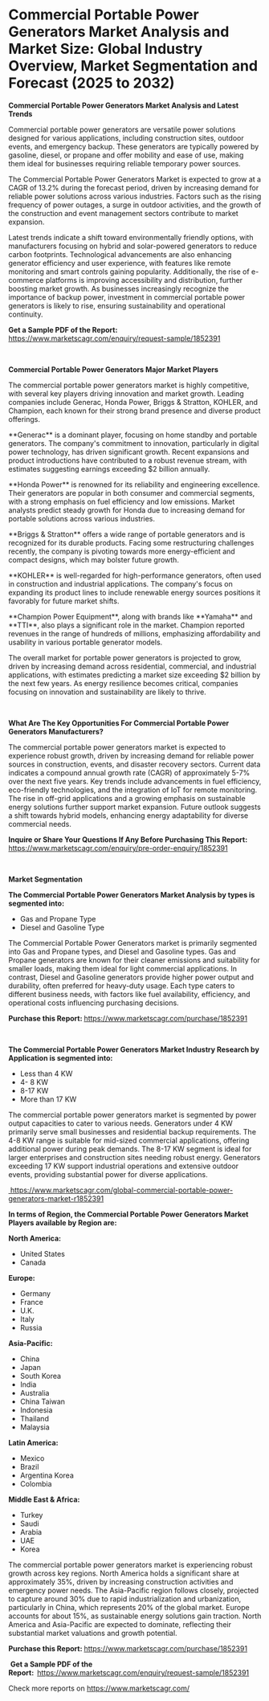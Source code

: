 <p><h1>Commercial Portable Power Generators Market Analysis and Market Size: Global Industry Overview, Market Segmentation and Forecast (2025 to 2032)</h1></p><p><strong>Commercial Portable Power Generators Market Analysis and Latest Trends</strong></p>
<p><p>Commercial portable power generators are versatile power solutions designed for various applications, including construction sites, outdoor events, and emergency backup. These generators are typically powered by gasoline, diesel, or propane and offer mobility and ease of use, making them ideal for businesses requiring reliable temporary power sources.</p><p>The Commercial Portable Power Generators Market is expected to grow at a CAGR of 13.2% during the forecast period, driven by increasing demand for reliable power solutions across various industries. Factors such as the rising frequency of power outages, a surge in outdoor activities, and the growth of the construction and event management sectors contribute to market expansion. </p><p>Latest trends indicate a shift toward environmentally friendly options, with manufacturers focusing on hybrid and solar-powered generators to reduce carbon footprints. Technological advancements are also enhancing generator efficiency and user experience, with features like remote monitoring and smart controls gaining popularity. Additionally, the rise of e-commerce platforms is improving accessibility and distribution, further boosting market growth. As businesses increasingly recognize the importance of backup power, investment in commercial portable power generators is likely to rise, ensuring sustainability and operational continuity.</p></p>
<p><strong>Get a Sample PDF of the Report:&nbsp;</strong> <a href="https://www.marketscagr.com/enquiry/request-sample/1852391?utm_campaign=2773&utm_medium=2&utm_source=Github&utm_content=ia&utm_term=28022025&utm_id=commercial-portable-power-generators">https://www.marketscagr.com/enquiry/request-sample/1852391</a></p>
<p>&nbsp;</p>
<p><strong>Commercial Portable Power Generators Major Market Players</strong></p>
<p><p>The commercial portable power generators market is highly competitive, with several key players driving innovation and market growth. Leading companies include Generac, Honda Power, Briggs & Stratton, KOHLER, and Champion, each known for their strong brand presence and diverse product offerings.</p><p>**Generac** is a dominant player, focusing on home standby and portable generators. The company's commitment to innovation, particularly in digital power technology, has driven significant growth. Recent expansions and product introductions have contributed to a robust revenue stream, with estimates suggesting earnings exceeding $2 billion annually.</p><p>**Honda Power** is renowned for its reliability and engineering excellence. Their generators are popular in both consumer and commercial segments, with a strong emphasis on fuel efficiency and low emissions. Market analysts predict steady growth for Honda due to increasing demand for portable solutions across various industries.</p><p>**Briggs & Stratton** offers a wide range of portable generators and is recognized for its durable products. Facing some restructuring challenges recently, the company is pivoting towards more energy-efficient and compact designs, which may bolster future growth.</p><p>**KOHLER** is well-regarded for high-performance generators, often used in construction and industrial applications. The company's focus on expanding its product lines to include renewable energy sources positions it favorably for future market shifts.</p><p>**Champion Power Equipment**, along with brands like **Yamaha** and **TTI**, also plays a significant role in the market. Champion reported revenues in the range of hundreds of millions, emphasizing affordability and usability in various portable generator models.</p><p>The overall market for portable power generators is projected to grow, driven by increasing demand across residential, commercial, and industrial applications, with estimates predicting a market size exceeding $2 billion by the next few years. As energy resilience becomes critical, companies focusing on innovation and sustainability are likely to thrive.</p></p>
<p>&nbsp;</p>
<p><strong>What Are The Key Opportunities For Commercial Portable Power Generators Manufacturers?</strong></p>
<p><p>The commercial portable power generators market is expected to experience robust growth, driven by increasing demand for reliable power sources in construction, events, and disaster recovery sectors. Current data indicates a compound annual growth rate (CAGR) of approximately 5-7% over the next five years. Key trends include advancements in fuel efficiency, eco-friendly technologies, and the integration of IoT for remote monitoring. The rise in off-grid applications and a growing emphasis on sustainable energy solutions further support market expansion. Future outlook suggests a shift towards hybrid models, enhancing energy adaptability for diverse commercial needs.</p></p>
<p><strong>Inquire or Share Your Questions If Any Before Purchasing This Report:</strong> <a href="https://www.marketscagr.com/enquiry/pre-order-enquiry/1852391?utm_campaign=2773&utm_medium=2&utm_source=Github&utm_content=ia&utm_term=28022025&utm_id=commercial-portable-power-generators">https://www.marketscagr.com/enquiry/pre-order-enquiry/1852391</a></p>
<p>&nbsp;</p>
<p><strong>Market Segmentation</strong></p>
<p><strong>The Commercial Portable Power Generators Market Analysis by types is segmented into:</strong></p>
<p><ul><li>Gas and Propane Type</li><li>Diesel and Gasoline Type</li></ul></p>
<p><p>The Commercial Portable Power Generators market is primarily segmented into Gas and Propane types, and Diesel and Gasoline types. Gas and Propane generators are known for their cleaner emissions and suitability for smaller loads, making them ideal for light commercial applications. In contrast, Diesel and Gasoline generators provide higher power output and durability, often preferred for heavy-duty usage. Each type caters to different business needs, with factors like fuel availability, efficiency, and operational costs influencing purchasing decisions.</p></p>
<p><strong>Purchase this Report:&nbsp;</strong><a href="https://www.marketscagr.com/purchase/1852391?utm_campaign=2773&utm_medium=2&utm_source=Github&utm_content=ia&utm_term=28022025&utm_id=commercial-portable-power-generators">https://www.marketscagr.com/purchase/1852391</a></p>
<p>&nbsp;</p>
<p><strong>The Commercial Portable Power Generators Market Industry Research by Application is segmented into:</strong></p>
<p><ul><li>Less than 4 KW</li><li>4- 8 KW</li><li>8-17 KW</li><li>More than 17 KW</li></ul></p>
<p><p>The commercial portable power generators market is segmented by power output capacities to cater to various needs. Generators under 4 KW primarily serve small businesses and residential backup requirements. The 4-8 KW range is suitable for mid-sized commercial applications, offering additional power during peak demands. The 8-17 KW segment is ideal for larger enterprises and construction sites needing robust energy. Generators exceeding 17 KW support industrial operations and extensive outdoor events, providing substantial power for diverse applications.</p></p>
<p><a href="https://www.marketscagr.com/global-commercial-portable-power-generators-market-r1852391?utm_campaign=2773&utm_medium=2&utm_source=Github&utm_content=ia&utm_term=28022025&utm_id=commercial-portable-power-generators">&nbsp;https://www.marketscagr.com/global-commercial-portable-power-generators-market-r1852391</a></p>
<p><strong>In terms of Region, the Commercial Portable Power Generators Market Players available by Region are:</strong></p>
<p>
    <p> <strong> North America: </strong>
        <ul>
            <li>United States</li>
            <li>Canada</li>
        </ul>
        </p> 
    <p> <strong> Europe: </strong>
        <ul>
            <li>Germany</li>
            <li>France</li>
            <li>U.K.</li>
            <li>Italy</li>
            <li>Russia</li>
        </ul>
        </p> 
    <p> <strong> Asia-Pacific: </strong>
        <ul>
            <li>China</li>
            <li>Japan</li>
            <li>South Korea</li>
            <li>India</li>
            <li>Australia</li>
            <li>China Taiwan</li>
            <li>Indonesia</li>
            <li>Thailand</li>
            <li>Malaysia</li>
        </ul>
        </p> 
    <p> <strong> Latin America: </strong>
        <ul>
            <li>Mexico</li>
            <li>Brazil</li>
            <li>Argentina Korea</li>
            <li>Colombia</li>
        </ul>
        </p> 
    <p> <strong> Middle East & Africa: </strong>
        <ul>
            <li>Turkey</li>
            <li>Saudi</li>
            <li>Arabia</li>
            <li>UAE</li>
            <li>Korea</li>
        </ul>
    </p>
    </p>
<p><p>The commercial portable power generators market is experiencing robust growth across key regions. North America holds a significant share at approximately 35%, driven by increasing construction activities and emergency power needs. The Asia-Pacific region follows closely, projected to capture around 30% due to rapid industrialization and urbanization, particularly in China, which represents 20% of the global market. Europe accounts for about 15%, as sustainable energy solutions gain traction. North America and Asia-Pacific are expected to dominate, reflecting their substantial market valuations and growth potential.</p></p>
<p><strong>Purchase this Report: </strong><a href="https://www.marketscagr.com/purchase/1852391?utm_campaign=2773&utm_medium=2&utm_source=Github&utm_content=ia&utm_term=28022025&utm_id=commercial-portable-power-generators">https://www.marketscagr.com/purchase/1852391</a></p>
<p>&nbsp;<strong>Get a Sample PDF of the Report:&nbsp;&nbsp;</strong><a href="https://www.marketscagr.com/enquiry/request-sample/1852391?utm_campaign=2773&utm_medium=2&utm_source=Github&utm_content=ia&utm_term=28022025&utm_id=commercial-portable-power-generators">https://www.marketscagr.com/enquiry/request-sample/1852391</a></p>
<p><strong></strong></p>
<p>Check more reports on <a href="https://www.marketscagr.com/?utm_campaign=2773&utm_medium=2&utm_source=Github&utm_content=ia&utm_term=28022025&utm_id=commercial-portable-power-generators">https://www.marketscagr.com/</a></p>